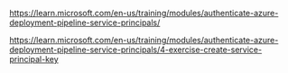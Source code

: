 https://learn.microsoft.com/en-us/training/modules/authenticate-azure-deployment-pipeline-service-principals/

https://learn.microsoft.com/en-us/training/modules/authenticate-azure-deployment-pipeline-service-principals/4-exercise-create-service-principal-key